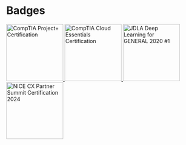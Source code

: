 # Badges

<a href="https://www.credly.com/badges/800095a3-bec3-489f-bee5-808feed8662c/public_url">
    <img src="https://images.credly.com/size/340x340/images/be6dfc3d-f8a1-4c18-8b16-751600ef61c8/CompTIA_Project_2B.png" alt="CompTIA Project+ Certification"
    width="150">
</a>
<a href="https://www.credly.com/badges/5c9ca304-a201-459e-ab22-6b5b6cee243f/public_url">
    <img src="https://images.credly.com/size/340x340/images/25ccadc1-df72-4405-81cc-7799b7083f17/CompTIA_CloudEss.png"
    alt="CompTIA Cloud Essentials Certification"
    width="150">
</a>
<a href="https://www.openbadge-global.com/api/v1.0/openBadge/v2/Wallet/Public/GetAssertionShare/ODQ3R2NzaTJkam92VHdLYXJVUXkzdz09">
    <img src="https://nlp.netlearning.co.jp/api/v1.0/openbadge/v2/Assertion/ODQ3R2NzaTJkam92VHdLYXJVUXkzdz09/image" alt="JDLA Deep Learning for GENERAL 2020 #1" width="150">
</a>

<br>
<a href="https://www.credly.com/badges/861a1bbc-3adc-4def-9561-a25cfdb1f071/public_url">
    <img src="https://images.credly.com/size/340x340/images/65c79eea-8ab8-4688-9655-5502512df9b4/image.png" alt="NICE CX Partner Summit Certification 2024" width="150">
</a>
